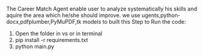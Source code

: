 The Career Match Agent enable user to analyze systematically his skills and aquire the area which he/she should improve. we use ugents,python-docx,pdfplumber,PyMuPDF,tk models to built this
Step to Run the code:
1. Open the folder in vs or in terminal
2. pip install -r requirements.txt
3. python main.py
